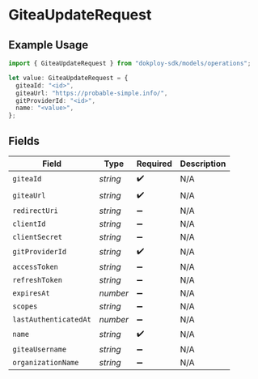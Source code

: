 # GiteaUpdateRequest

## Example Usage

```typescript
import { GiteaUpdateRequest } from "dokploy-sdk/models/operations";

let value: GiteaUpdateRequest = {
  giteaId: "<id>",
  giteaUrl: "https://probable-simple.info/",
  gitProviderId: "<id>",
  name: "<value>",
};
```

## Fields

| Field                 | Type                  | Required              | Description           |
| --------------------- | --------------------- | --------------------- | --------------------- |
| `giteaId`             | *string*              | :heavy_check_mark:    | N/A                   |
| `giteaUrl`            | *string*              | :heavy_check_mark:    | N/A                   |
| `redirectUri`         | *string*              | :heavy_minus_sign:    | N/A                   |
| `clientId`            | *string*              | :heavy_minus_sign:    | N/A                   |
| `clientSecret`        | *string*              | :heavy_minus_sign:    | N/A                   |
| `gitProviderId`       | *string*              | :heavy_check_mark:    | N/A                   |
| `accessToken`         | *string*              | :heavy_minus_sign:    | N/A                   |
| `refreshToken`        | *string*              | :heavy_minus_sign:    | N/A                   |
| `expiresAt`           | *number*              | :heavy_minus_sign:    | N/A                   |
| `scopes`              | *string*              | :heavy_minus_sign:    | N/A                   |
| `lastAuthenticatedAt` | *number*              | :heavy_minus_sign:    | N/A                   |
| `name`                | *string*              | :heavy_check_mark:    | N/A                   |
| `giteaUsername`       | *string*              | :heavy_minus_sign:    | N/A                   |
| `organizationName`    | *string*              | :heavy_minus_sign:    | N/A                   |